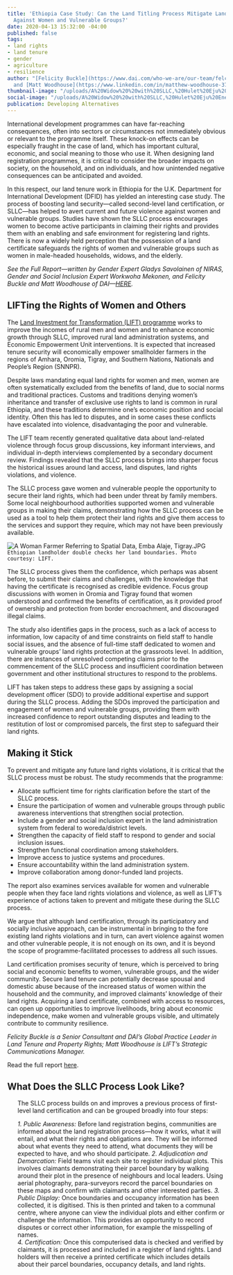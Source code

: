 ```yaml
---
title: 'Ethiopia Case Study: Can the Land Titling Process Mitigate Land-Related Violence
  Against Women and Vulnerable Groups?'
date: 2020-04-13 15:32:00 -04:00
published: false
tags:
- land rights
- land tenure
- gender
- agriculture
- resilience
author: "[Felicity Buckle](https://www.dai.com/who-we-are/our-team/felcity-buckle)
  and [Matt Woodhouse](https://www.linkedin.com/in/matthew-woodhouse-37062326/)"
thumbnail-image: "/uploads/A%20Widow%20%20with%20SLLC,%20Hulet%20Eju%20Enese,%20Amhara%20.JPG"
social-image: "/uploads/A%20Widow%20%20with%20SLLC,%20Hulet%20Eju%20Enese,%20Amhara%20-64aae3.JPG"
publication: Developing Alternatives
---
```


International development programmes can have far-reaching consequences, often into sectors or circumstances not immediately obvious or relevant to the programme itself. These knock-on effects can be especially fraught in the case of land, which has important cultural, economic, and social meaning to those who use it. When designing land registration programmes, it is critical to consider the broader impacts on society, on the household, and on individuals, and how unintended negative consequences can be anticipated and avoided.

In this respect, our land tenure work in Ethiopia for the U.K. Department for International Development (DFID) has yielded an interesting case study. The process of boosting land security—called second-level land certification, or SLLC—has helped to avert current and future violence against women and vulnerable groups. Studies have shown the SLLC process encourages women to become active participants in claiming their rights and provides them with an enabling and safe environment for registering land rights. There is now a widely held perception that the possession of a land certificate safeguards the rights of women and vulnerable groups such as women in male-headed households, widows, and the elderly.





*See the Full Report—written by Gender Expert Gladys Savolainen of NIRAS, Gender and Social Inclusion Expert Workwoha Mekonen, and Felicity Buckle and Matt Woodhouse of DAI—[HERE](/uploads/Preventing%20and%20Mitigating%20Land%20Certification%20Related%20Violence%20against%20women%20and%20VGs.pdf).*
 
## LIFTing the Rights of Women and Others

The [Land Investment for Transformation (LIFT) programme](https://www.dai.com/our-work/projects/ethiopia-land-investment-transformation-lift) works to improve the incomes of rural men and women and to enhance economic growth through SLLC, improved rural land administration systems, and Economic Empowerment Unit interventions. It is expected that increased tenure security will economically empower smallholder farmers in the regions of Amhara, Oromia, Tigray, and Southern Nations, Nationals and People’s Region (SNNPR).

Despite laws mandating equal land rights for women and men, women are often systematically excluded from the benefits of land, due to social norms and traditional practices. Customs and traditions denying women’s inheritance and transfer of exclusive use rights to land is common in rural Ethiopia, and these traditions determine one’s economic position and social identity. Often this has led to disputes, and in some cases these conflicts have escalated into violence, disadvantaging the poor and vulnerable.     

The LIFT team recently generated qualitative data about land-related violence through focus group discussions, key informant interviews, and individual in-depth interviews complemented by a secondary document review. Findings revealed that the SLLC process brings into sharper focus the historical issues around land access, land disputes, land rights violations, and violence. 

The SLLC process gave women and vulnerable people the opportunity to secure their land rights, which had been under threat by family members. Some local neighbourhood authorities supported women and vulnerable groups in making their claims, demonstrating how the SLLC process can be used as a tool to help them protect their land rights and give them access to the services and support they require, which may not have been previously available.

![A Woman Farmer  Referring  to  Spatial Data, Emba Alaje, Tigray.JPG](/uploads/A%20Woman%20Farmer%20%20Referring%20%20to%20%20Spatial%20Data,%20Emba%20Alaje,%20Tigray.JPG)`Ethiopian landholder double checks her land boundaries. Photo courtesy: LIFT.`

The SLLC process gives them the confidence, which perhaps was absent before, to submit their claims and challenges, with the knowledge that having the certificate is recognised as credible evidence. Focus group discussions with women in Oromia and Tigray found that women understood and confirmed the benefits of certification, as it provided proof of ownership and protection from border encroachment, and discouraged illegal claims.  

The study also identifies gaps in the process, such as a lack of access to information, low capacity of and time constraints on field staff to handle social issues, and the absence of full-time staff dedicated to women and vulnerable groups’ land rights protection at the grassroots level. In addition, there are instances of unresolved competing claims prior to the commencement of the SLLC process and insufficient coordination between government and other institutional structures to respond to the problems. 

LIFT has taken steps to address these gaps by assigning a social development officer (SDO) to provide additional expertise and support during the SLLC process. Adding the SDOs improved the participation and engagement of women and vulnerable groups, providing them with increased confidence to report outstanding disputes and leading to the restitution of lost or compromised parcels, the first step to safeguard their land rights.

## Making it Stick 

To prevent and mitigate any future land rights violations, it is critical that the SLLC process must be robust. The study recommends that the programme: 

* Allocate sufficient time for rights clarification before the start of the SLLC process.
* Ensure the participation of women and vulnerable groups through public awareness interventions that strengthen social protection.
* Include a gender and social inclusion expert in the land administration system from federal to woreda/district levels.
* Strengthen the capacity of field staff to respond to gender and social inclusion issues.
* Strengthen functional coordination among stakeholders.
* Improve access to justice systems and procedures.
* Ensure accountability within the land administration system.
* Improve collaboration among donor-funded land projects.

The report also examines services available for women and vulnerable people when they face land rights violations and violence, as well as LIFT’s experience of actions taken to prevent and mitigate these during the SLLC process.   

We argue that although land certification, through its participatory and socially inclusive approach, can be instrumental in bringing to the fore existing land rights violations and in turn, can avert violence against women and other vulnerable people, it is not enough on its own, and it is beyond the scope of programme-facilitated processes to address all such issues. 

Land certification promises security of tenure, which is perceived to bring social and economic benefits to women, vulnerable groups, and the wider community. Secure land tenure can potentially decrease spousal and domestic abuse because of the increased status of women within the household and the community, and improved claimants’ knowledge of their land rights. Acquiring a land certificate, combined with access to resources, can open up opportunities to improve livelihoods, bring about economic independence, make women and vulnerable groups visible, and ultimately contribute to community resilience. 

*Felicity Buckle is a Senior Consultant and DAI’s Global Practice Leader in Land Tenure and Property Rights; Matt Woodhouse is LIFT’s Strategic Communications Manager.* 

Read the full report [here](/uploads/Preventing%20and%20Mitigating%20Land%20Certification%20Related%20Violence%20against%20women%20and%20VGs.pdf).

<aside>
 <h2>What Does the SLLC Process Look Like?</h2> 
 <ul>
The SLLC process builds on and improves a previous process of first-level land certification and can be grouped broadly into four steps:

*1. Public Awareness:* Before land registration begins, communities are informed about the land registration process—how it works, what it will entail, and what their rights and obligations are. They will be informed about what events they need to attend, what documents they will be expected to have, and who should participate.
*2. Adjudication and Demarcation:* Field teams visit each site to register individual plots. This involves claimants demonstrating their parcel boundary by walking around their plot in the presence of neighbours and local leaders. Using aerial photography, para-surveyors record the parcel boundaries on these maps and confirm with claimants and other interested parties.
*3. Public Display:* Once boundaries and occupancy information has been collected, it is digitised. This is then printed and taken to a communal centre, where anyone can view the individual plots and either confirm or challenge the information. This provides an opportunity to record disputes or correct other information, for example the misspelling of names.  
*4. Certification:* Once this computerised data is checked and verified by claimants, it is processed and included in a register of land rights. Land holders will then receive a printed certificate which includes details about their parcel boundaries, occupancy details, and land rights.
 </p>
</aside>
